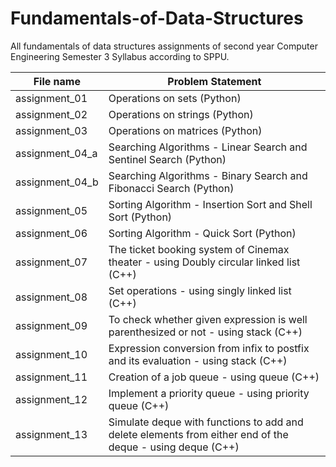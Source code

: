 # Fundamentals-of-Data-Structures

All fundamentals of data structures assignments of second year Computer Engineering Semester 3 Syllabus according to SPPU.

| File name | Problem Statement |
|-----|-----|
|assignment_01|Operations on sets (Python)|
|assignment_02|Operations on strings (Python)|
|assignment_03|Operations on matrices (Python)|
|assignment_04_a|Searching Algorithms - Linear Search and Sentinel Search (Python)|
|assignment_04_b|Searching Algorithms - Binary Search and Fibonacci Search (Python)|
|assignment_05|Sorting Algorithm  - Insertion Sort and Shell Sort (Python)|
|assignment_06|Sorting Algorithm  - Quick Sort (Python)|
|assignment_07|The ticket booking system of Cinemax theater - using Doubly circular linked list (C++)|
|assignment_08|Set operations - using singly linked list (C++)|
|assignment_09|To check whether given expression is well parenthesized or not - using stack (C++)|
|assignment_10|Expression conversion from infix to postfix and its evaluation - using stack (C++)|
|assignment_11|Creation of a job queue - using queue (C++)|
|assignment_12|Implement a priority queue - using priority queue (C++)|
|assignment_13|Simulate deque with functions to add and delete elements from either end of the deque - using deque (C++)|
